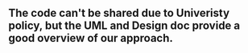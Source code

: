 ## The code can't be shared due to Univeristy policy, but the UML and Design doc provide a good overview of our approach.
